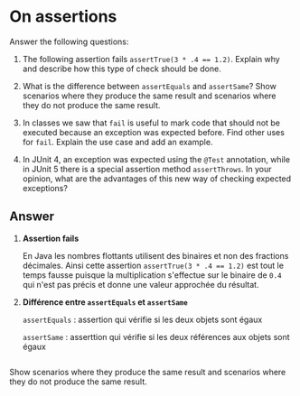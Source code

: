 # On assertions

Answer the following questions:

1. The following assertion fails `assertTrue(3 * .4 == 1.2)`. Explain why and describe how this type of check should be done.

2. What is the difference between `assertEquals` and `assertSame`? Show scenarios where they produce the same result and scenarios where they do not produce the same result.

3. In classes we saw that `fail` is useful to mark code that should not be executed because an exception was expected before. Find other uses for `fail`. Explain the use case and add an example.

4. In JUnit 4, an exception was expected using the `@Test` annotation, while in JUnit 5 there is a special assertion method `assertThrows`. In your opinion, what are the advantages of this new way of checking expected exceptions?

## Answer

1. **Assertion fails**
   
    En Java les nombres flottants utilisent des binaires et non des fractions décimales. 
    Ainsi cette assertion `assertTrue(3 * .4 == 1.2)` est tout le temps fausse puisque la multiplication s'effectue sur le binaire de `0.4` qui n'est pas précis et donne une valeur approchée du résultat.

2. **Différence entre `assertEquals` et `assertSame`**
   
   `assertEquals` : assertion qui vérifie si les deux objets sont égaux

   `assertSame` : asserttion qui vérifie si les deux références aux objets sont égaux
   
```java


```
   
   Show scenarios where they produce the same result and scenarios where they do not produce the same result.